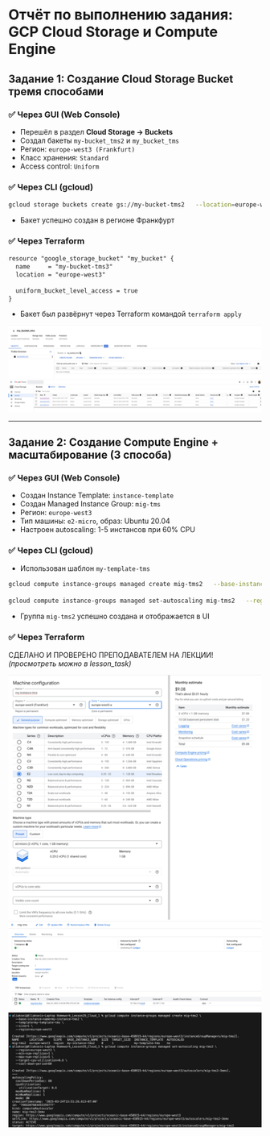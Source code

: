# Отчёт по выполнению задания: GCP Cloud Storage и Compute Engine

## Задание 1: Создание Cloud Storage Bucket тремя способами

### ✅ Через GUI (Web Console)
- Перешёл в раздел **Cloud Storage → Buckets**
- Создал бакеты `my-bucket_tms2` и `my_bucket_tms`
- Регион: `europe-west3 (Frankfurt)`
- Класс хранения: `Standard`
- Access control: `Uniform`

### ✅ Через CLI (gcloud)
```bash
gcloud storage buckets create gs://my-bucket-tms2   --location=europe-west3   --uniform-bucket-level-access
```
- Бакет успешно создан в регионе Франкфурт

### ✅ Через Terraform
```hcl
resource "google_storage_bucket" "my_bucket" {
  name     = "my-bucket-tms3"
  location = "europe-west3"

  uniform_bucket_level_access = true
}
```
- Бакет был развёрнут через Terraform командой `terraform apply`


![GUI](./images/1.jpg)
![CLI](./images/2.jpg)

---

## Задание 2: Создание Compute Engine + масштабирование (3 способа)

### ✅ Через GUI (Web Console)
- Создан Instance Template: `instance-template`
- Создан Managed Instance Group: `mig-tms`
- Регион: `europe-west3`
- Тип машины: `e2-micro`, образ: Ubuntu 20.04
- Настроен autoscaling: 1-5 инстансов при 60% CPU

### ✅ Через CLI (gcloud)
- Использован шаблон `my-template-tms`

```bash
gcloud compute instance-groups managed create mig-tms2   --base-instance-name=my-instance-tms2   --template=my-template-tms   --size=1   --region=europe-west3

gcloud compute instance-groups managed set-autoscaling mig-tms2   --region=europe-west3   --min-num-replicas=1   --max-num-replicas=5   --target-cpu-utilization=0.6   --cool-down-period=60
```
- Группа `mig-tms2` успешно создана и отображается в UI

### ✅ Через Terraform 
СДЕЛАНО И ПРОВЕРЕНО ПРЕПОДАВАТЕЛЕМ НА ЛЕКЦИИ!
*(просмотреть можно в lesson_task)*

![GUI](./images/3.jpg)
![GUI](./images/4.jpg)
![CLI](./images/5.jpg)
